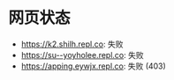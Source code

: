 # 网页状态
- https://k2.shilh.repl.co: 失败
- https://su--yoyholee.repl.co: 失败
- https://apping.eywjx.repl.co: 失败 (403)
